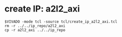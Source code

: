 # create IP: a2l2_axi

```
$VIVADO -mode tcl -source tcl/create_ip_a2l2_axi.tcl
rm -r ../../ip_repo/a2l2_axi
cp -r a2l2_axi ../../ip_repo
```

